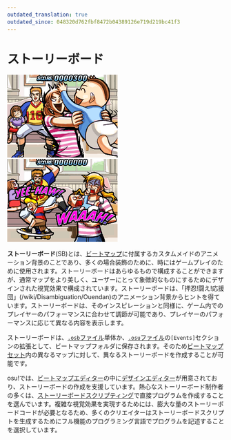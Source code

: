```yaml
---
outdated_translation: true
outdated_since: 048320d762fbf8472b04389126e719d219bc41f3
---
```


# ストーリーボード

![Walkie Talkie Manをプレイしているときに表示されるシーンです。ただし、「Elite Beat 300」を取得したときのみ表示されます。](img/Sbpassing.png "Walkie Talkie Manをプレイしているときに表示されるシーンです。ただし、「Elite Beat 300」を取得したときのみ表示されます。")
![前にプレイしたコンボでミスしたり、50を取ったときに表示されます。](img/Sbfailing.png "前にプレイしたコンボでミスしたり、50を取ったときに表示されます。")

**ストーリーボード**(SB)とは、[ビートマップ](/wiki/Beatmap)に付属するカスタムメイドのアニメーション背景のことであり、多くの場合装飾のために、時にはゲームプレイのために使用されます。ストーリーボードはあらゆるもので構成することができますが、通常マップをより美しく、ユーザーにとって象徴的なものにするためにデザインされた視覚効果で構成されています。ストーリーボードは、「押忍!闘え!応援団」(/wiki/Disambiguation/Ouendan)のアニメーション背景からヒントを得ています。ストーリーボードは、そのインスピレーションと同様に、ゲーム内でのプレイヤーのパフォーマンスに合わせて調節が可能であり、プレイヤーのパフォーマンスに応じて異なる内容を表示します。

ストーリーボードは、[`.osb`ファイル](/wiki/osu!_File_Formats/Osb_(file_format))単体か、[`.osu`ファイル](/wiki/osu!_File_Formats/Osu_(file_format))の`[Events]`セクションの拡張として、ビートマップフォルダに保存されます。そのため[ビートマップセット](/wiki/Beatmap)内の異なるマップに対して、異なるストーリーボードを作成することが可能です。

osu!では、[ビートマップエディター](/wiki/Client/Beatmap_editor)の中に[デザインエディター](/wiki/Client/Beatmap_editor/Design)が用意されており、ストーリーボードの作成を支援しています。熱心なストーリーボード制作者の多くは、[ストーリーボードスクリプティング](/wiki/Storyboard/Scripting)で直接プログラムを作成することを選んでいます。複雑な視覚効果を実現するためには、膨大な量のストーリーボードコードが必要となるため、多くのクリエイターはストーリーボードスクリプトを生成するためにフル機能のプログラミング言語でプログラムを記述することを選択しています。
